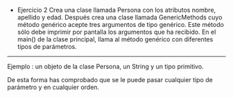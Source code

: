 - Ejercicio 2
Crea una clase llamada Persona con los atributos nombre, apellido y edad. Después crea una clase llamada GenericMethods cuyo método genérico acepte tres argumentos de tipo genérico. Este método sólo debe imprimir por pantalla los argumentos que ha recibido. En el main() de la clase principal, llama al método genérico con diferentes tipos de parámetros.
___

Ejemplo : un objeto de la clase Persona, un String y un tipo primitivo.  


De esta forma has comprobado que se le puede pasar cualquier tipo de parámetro y en cualquier orden.